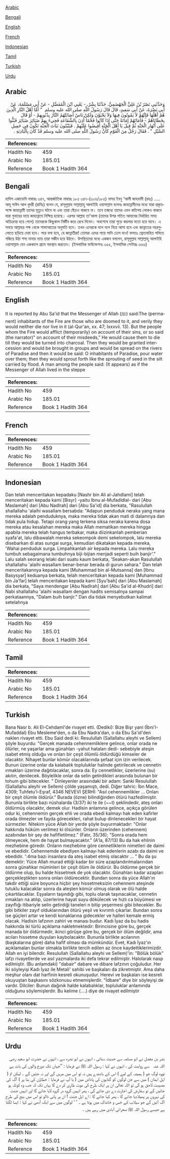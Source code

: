 [Arabic](#arabic)

[Bengali](#bengali)

[English](#english)

[French](#french)

[Indonesian](#indonesian)

[Tamil](#tamil)

[Turkish](#turkish)

[Urdu](#urdu)

## Arabic


<div dir="rtl" lang="ar" style={{fontSize:'larger',backgroundColor:'#f8f9fa',padding:20}}>
وَحَدَّثَنِي نَصْرُ بْنُ عَلِيٍّ الْجَهْضَمِيُّ، حَدَّثَنَا بِشْرٌ، - يَعْنِي ابْنَ الْمُفَضَّلِ - عَنْ أَبِي مَسْلَمَةَ، عَنْ أَبِي نَضْرَةَ، عَنْ أَبِي سَعِيدٍ، قَالَ قَالَ رَسُولُ اللَّهِ صلى الله عليه وسلم ‏ "‏ أَمَّا أَهْلُ النَّارِ الَّذِينَ هُمْ أَهْلُهَا فَإِنَّهُمْ لاَ يَمُوتُونَ فِيهَا وَلاَ يَحْيَوْنَ وَلَكِنْ نَاسٌ أَصَابَتْهُمُ النَّارُ بِذُنُوبِهِمْ - أَوْ قَالَ بِخَطَايَاهُمْ - فَأَمَاتَهُمْ إِمَاتَةً حَتَّى إِذَا كَانُوا فَحْمًا أُذِنَ بِالشَّفَاعَةِ فَجِيءَ بِهِمْ ضَبَائِرَ ضَبَائِرَ فَبُثُّوا عَلَى أَنْهَارِ الْجَنَّةِ ثُمَّ قِيلَ يَا أَهْلَ الْجَنَّةِ أَفِيضُوا عَلَيْهِمْ ‏.‏ فَيَنْبُتُونَ نَبَاتَ الْحِبَّةِ تَكُونُ فِي حَمِيلِ السَّيْلِ ‏"‏ ‏.‏ فَقَالَ رَجُلٌ مِنَ الْقَوْمِ كَأَنَّ رَسُولَ اللَّهِ صلى الله عليه وسلم قَدْ كَانَ بِالْبَادِيَةِ ‏.‏
</div>
<div style={{backgroundColor:'#f8f9fa',padding:20, marginBottom: 10}}><table> <thead> <tr> <th>References:</th> <th></th> </tr> </thead> <tbody><tr><td>Hadith No</td><td>459</td></tr><tr><td>Arabic No</td><td>185.01</td></tr><tr><td>Reference</td><td>Book 1 Hadith 364</td></tr></tbody></table></div>

## Bengali


<div dir="ltr" lang="bn" style={{fontSize:'larger',backgroundColor:'#f8f9fa',padding:20}}>
হাদিস একাডেমি নাম্বারঃ ৩৪৭, আন্তর্জাতিক নাম্বারঃ ১৮৫ ৩৪৭-(৩০৬/১৮৫) নাসর ইবনু ‘আলী জাহযামী (রহঃ) ..... আবূ সাঈদ আল খুদরী (রাযিঃ) বলেন যে, রাসূলুল্লাহ সাল্লাল্লাহু আলাইহি ওয়াসাল্লাম বলেনঃ জাহান্নামীদের মধ্যে যারা প্রকৃতপক্ষে জাহান্নামী তাদের মৃত্যুও ঘটবে না এবং তারা বেঁচেও থাকবে না। তবে তন্মধ্যে তাদের এমন কতিপয় লোকও থাকবে যারা গুনাহের দায়ে জাহান্নামে নিক্ষিপ্ত হয়েছে। এরপর আল্লাহ তা'আলা (তাদের উপর পতিত আযাবের নির্ধারিত সময় অতিক্রান্ত হয়ে গেলে) তাদেরকে কিছুকাল নির্জীব করে রেখে দিবেন। অবশেষে তারা পুড়ে কয়লার মতো হয়ে যাবে। এ সময়ে আল্লাহর পক্ষ থেকে শাফাআতের অনুমতি হবে। তখন এদেরকে দলে দলে নিয়ে আসা হবে এবং জান্নাতের নহরগুলোতে ছড়িয়ে দেয়া হবে। পরে বলা হবে, হে জান্নাতীরা! তোমরা এদের গায়ে পানি ঢেলে দাও! ফলতঃ স্রোতবাহিত পলিতে গজিয়ে উঠা শস্য দানার ন্যায় তারা সজীব হয়ে উঠবে। উপস্থিতদের মধ্যে একজন বললেন, রাসূলুল্লাহ সাল্লাল্লাহু আলাইহি ওয়াসাল্লাম যেন এককালে গ্রামে অবস্থান করতেন। (ইসলামিক ফাউন্ডেশনঃ ৩৫৫, ইসলামিক সেন্টারঃ ৩৬৬)
</div>
<div style={{backgroundColor:'#f8f9fa',padding:20, marginBottom: 10}}><table> <thead> <tr> <th>References:</th> <th></th> </tr> </thead> <tbody><tr><td>Hadith No</td><td>459</td></tr><tr><td>Arabic No</td><td>185.01</td></tr><tr><td>Reference</td><td>Book 1 Hadith 364</td></tr></tbody></table></div>

## English


<div dir="ltr" lang="en" style={{fontSize:'larger',backgroundColor:'#f8f9fa',padding:20}}>
It is reported by Abu Sa'id that the Messenger of Allah (ﷺ) said:The (permanent) inhabitants of the Fire are those who are doomed to it, and verily they would neither die nor live in it (al-Qur'an, xx. 47; lxxxvii. 13). But the people whom the Fire would afflict (temporarily) on account of their sins, or so said (the narrator)" on account of their misdeeds," He would cause them to die till they would be turned into charcoal. Then they would be granted intercession and would be brought in groups and would be spread on the rivers of Paradise and then it would be said: O inhabitants of Paradise, pour water over them; then they would sprout forth like the sprouting of seed in the silt carried by flood. A man among the people said: (It appears) as if the Messenger of Allah lived in the steppe
</div>
<div style={{backgroundColor:'#f8f9fa',padding:20, marginBottom: 10}}><table> <thead> <tr> <th>References:</th> <th></th> </tr> </thead> <tbody><tr><td>Hadith No</td><td>459</td></tr><tr><td>Arabic No</td><td>185.01</td></tr><tr><td>Reference</td><td>Book 1 Hadith 364</td></tr></tbody></table></div>

## French


<div dir="ltr" lang="fr" style={{fontSize:'larger',backgroundColor:'#f8f9fa',padding:20}}>

</div>
<div style={{backgroundColor:'#f8f9fa',padding:20, marginBottom: 10}}><table> <thead> <tr> <th>References:</th> <th></th> </tr> </thead> <tbody><tr><td>Hadith No</td><td>459</td></tr><tr><td>Arabic No</td><td>185.01</td></tr><tr><td>Reference</td><td>Book 1 Hadith 364</td></tr></tbody></table></div>

## Indonesian


<div dir="ltr" lang="id" style={{fontSize:'larger',backgroundColor:'#f8f9fa',padding:20}}>
Dan telah menceritakan kepadaku [Nashr bin Ali al-Jahdlami] telah menceritakan kepada kami [Bisyr] -yaitu Ibnu al-Mufadldlal- dari [Abu Maslamah] dari [Abu Nadlrah] dari [Abu Sa'id] dia berkata, "Rasulullah shallallahu 'alaihi wasallam bersabda: "Adapun penduduk neraka yang mana mereka adalah penduduknya, maka mereka tidak akan mati di dalamnya dan tidak pula hidup. Tetapi orang yang terkena siksa neraka karena dosa mereka atau kesalahan mereka maka Allah mematikan mereka hingga apabila mereka telah hangus terbakar, maka diizinkanlah pemberian syafa'at, lalu dibawalah mereka sekeompok demi sekelompok, lalu mereka disebarkan di atas sungai surga, kemudian dikatakan kepada mereka, 'Wahai penduduk surga. Limpahkanlah air kepada mereka. Lalu mereka tumbuh sebagaimana tumbuhnya biji-bijian menjadi seperti buih banjir'." Lalu salah seorang lelaki dari suatu kaum berkata, 'Seakan-akan Rasulullah shallallahu 'alaihi wasallam benar-benar berada di gurun sahara." Dan telah menceritakannya kepada kami [Muhammad bin al-Mutsanna] dan [Ibnu Basysyar] keduanya berkata, telah menceritakan kepada kami [Muhammad bin Ja'far] telah menceritakan kepada kami [Syu'bah] dari [Abu Maslamah] dia berkata, "Saya mendengar [Abu Nadlrah] dari [Abu Sa'id al-Khudri] dari Nabi shallallahu 'alaihi wasallam dengan hadits semisalnya sampai perkataannya, "Dalam buih banjir." Dan dia tidak menyebutkan kalimat setelahnya
</div>
<div style={{backgroundColor:'#f8f9fa',padding:20, marginBottom: 10}}><table> <thead> <tr> <th>References:</th> <th></th> </tr> </thead> <tbody><tr><td>Hadith No</td><td>459</td></tr><tr><td>Arabic No</td><td>185.01</td></tr><tr><td>Reference</td><td>Book 1 Hadith 364</td></tr></tbody></table></div>

## Tamil


<div dir="ltr" lang="ta" style={{fontSize:'larger',backgroundColor:'#f8f9fa',padding:20}}>

</div>
<div style={{backgroundColor:'#f8f9fa',padding:20, marginBottom: 10}}><table> <thead> <tr> <th>References:</th> <th></th> </tr> </thead> <tbody><tr><td>Hadith No</td><td>459</td></tr><tr><td>Arabic No</td><td>185.01</td></tr><tr><td>Reference</td><td>Book 1 Hadith 364</td></tr></tbody></table></div>

## Turkish


<div dir="ltr" lang="tr" style={{fontSize:'larger',backgroundColor:'#f8f9fa',padding:20}}>
Bana Nasr b. Ali El-Cehdamî'de rivayet etti. (Dediki): Bize Bişr yani (İbni'l-Mufaddal) Ebu Mesleme'den, o da Ebu Nadra'dan, o da Ebu Sa'id'den naklen rivayet etti. Ebu Said dedi ki: Resulullah (Sallallahu aleyhi ve Sellem) şöyle buyurdu: "Gerçek manada cehennemliklere gelince, onlar orada ne ölürler, ne yaşarlar ama günahları -yahut hataları dedi- sebebiyle ateşin isabet etmiş olduğu ve onları bir çeşit ölümlü öldürdüğü kimseler de olacaktır. Nihayet bunlar kömür olacaklarında şefaat için izin verilecek. Bunun üzerine onlar da kalabalık topluluklar halinde getirilecek ve cennetin ırmakları üzerine dağıtılacaklar, sonra da: Ey cennetlikler, üzerlerine (su) akıtın, denilecek. Böylelikle onlar da selin getirdikleri arasında bulunan bir tohum gibi bitecekler. " Dinleyenler arasındaki bir adam: Sanki Resulullah (Sallallahu aleyhi ve Sellem) çölde yaşamıştı, dedi. Diğer tahric: İbn Mace, 4309; Tuhfetu'l-Eşraf, 4346 NEVEVİ ŞERHİ: "Asıl cehennemlikler ... Onları bir çeşit ölümle öldürür." Burada (özne) bilindiğinden ötürü hazfedilmiştir. Bununla birlikte bazı nüshalarda (3/37) iki te ile (~~t) şeklindedir, ateş onları öldürmüş olacaktır, demek olur. Hadisin anlamına gelince, açıkça görülen odur ki, cehennemin gerçek ehli ve orada ebedi kalmayı hak eden kafirler orada ölmezler ve fayda görecekleri, rahat bulup dinlenecekleri bir hayat sürmezler. Nitekim yüce Allah bir yerde şöyle buyurmaktadır: "Onlar hakkında hüküm verilmez ki ölsünler. Onların üzerinden (cehennem) azabından bir şey de hafifletilmez." (Fatır, 35/36); "Sonra orada hem ölmeyecek, hem de hayat bulmayacaktır." (A'la, 87/13) Bu da hak ehlinin mezhebine göredir. Onların mezhebine göre cennetliklerin nimetleri de daimi ve ebedidir. Cehennemde ebediyen kalmayı hak edenlerin azabı da daimi ve ebedidir. ':4ma bazı insanlara da ateş isabet etmiş olacaktır ... " Bu da şu demektir: Yüce Allah murad ettiği kadar bir süre azaplandırılmalarından sonra günahkar müminleri bir çeşit ölüm ile öldürür. Bu öldürme gerçek bir öldürme olup, bu halde hissetmek de yok olacaktır. Günahları kadar azapları gerçekleştikten sonra onları öldürecektir. Bundan sonra da yüce Allah'ın takdir ettiği süre boyunca hiçbir şey hissetmeksizin cehennem ateşinde tutuklu kalacaklar sonra da ateşten kömür olmuş olarak ve ölü halde çıkartılacaklar. Eşyaların taşındığı gibi, toplu olarak taşınacaklar, cennetin ırmakları na atılıp, üzerlerine hayat suyu dökülecek ve hızlı ca büyümesi ve zayıflığı itibariyle selin getirdiği taneleri n bitip yeşermesi gibi bitecekler. Bu gibi bitkiler zayıf olduklarından ötürü yeşil ve kıvrımlı çıkarlar. Bundan sonra ise güçleri artar ve kendi konaklarına gidecekler ve halleri kemale ermiş olacak. Hadisin lafzının zahiri ve manası budur. Kadı İyaz da bu hadis hakkında iki türlü açıklama nakletmektedir: Birincisine göre bu, gerçek manada bir öldürmedir, ikinci görüşe göre bu, gerçek bir ölüm değildir, ama acıları hissetme duyuları kaybolacaktır. Bununla birlikte acılarının (başkalarına göre) daha hafif olması da mümkündür. Evet, Kadı İyaz'ın açıklamaları bunlar olmakla birlikte tercih edilen az önce kaydettiklerimizdir. Allah en iyi bilendir. Resulullah (Sallallahu aleyhi ve Sellem)'in: "Bölük bölük" lafzı rivayetlerde ve asıl yazmalarda iki defa tekrar edilmiştir. Halolarak nasp edilmiştir. (Bu anlamdaki) "dabair" dabare ve dibare lafzının çoğuludur. Her iki söyleyişi Kadı İyaz ile Metali' sahibi ve başkaları da zikretmiştir. Ama daha meşhur olanı dat harfinin kesreli okunuşudur. Herevi ve başkaları ise kesreli okuyuştan başkasını sözkonusu etmemişlerdir. "İdbare" diye bir söyleyişi de vardır. Dilciler: Bunun dağınık halde kalabalıklar, topluluklar anlamında olduğunu söylemişlerdir. Bu kelime (....) diye de rivayet edilmiştir
</div>
<div style={{backgroundColor:'#f8f9fa',padding:20, marginBottom: 10}}><table> <thead> <tr> <th>References:</th> <th></th> </tr> </thead> <tbody><tr><td>Hadith No</td><td>459</td></tr><tr><td>Arabic No</td><td>185.01</td></tr><tr><td>Reference</td><td>Book 1 Hadith 364</td></tr></tbody></table></div>

## Urdu


<div dir="rtl" lang="ur" style={{fontSize:'larger',backgroundColor:'#f8f9fa',padding:20}}>
بشر بن مفضل نے ابو مسلمہ سے حدیث سنائی ، انہوں نے ابو نضرہ سے ، انہوں نے حضرت ابو سعید ‌رضی ‌اللہ ‌عنہ ‌ ‌ سے روایت کی ، انہوں نے کہا : رسول اللہ ﷺ نے فرمایا : ’’جہاں تک دوزخ والوں کی بات ہے تووہ لوگ جو ( ہمیشہ کے لیے ) اس کے باشندے ہیں نہ تو اس میں مریں گے اور نہ جئیں گے ۔ لیکن تم ( اہل ایمان ) میں سے جن لوگوں کو گناہوں کی پاداش میں ( یا آپ نے فرمایا : خطاؤں کی بنا پر ) آگ کی مصیبت لاحق ہو گی تو اللہ تعالیٰ ان پر ایک طرح کی موت طاری کر دے گا یہاں تک کہ جب وہ کوئلہ ہو جائیں گے تو سفارش کی اجازت دے دی جائے گی ، پھر انہیں گروہ در گروہ لایا جائے گا اور انہیں جنت کی نہروں پر پھیلادیا جائے گا ، پھر کہا جائے گا : اے اہل جنت ! ان پر پانی ڈالو تو اس میں بیج کی طرح اگ آئیں گے جو سیلاب کے خس و خاشاک میں ہوتا ہے ۔ ‘ ‘ لوگوں میں سے ایک آدمی نے کہا : ایسا لگتا ہے جیسے رسول اللہ ﷺ صحرائی آبادی میں رہے ہیں ۔
</div>
<div style={{backgroundColor:'#f8f9fa',padding:20, marginBottom: 10}}><table> <thead> <tr> <th>References:</th> <th></th> </tr> </thead> <tbody><tr><td>Hadith No</td><td>459</td></tr><tr><td>Arabic No</td><td>185.01</td></tr><tr><td>Reference</td><td>Book 1 Hadith 364</td></tr></tbody></table></div>